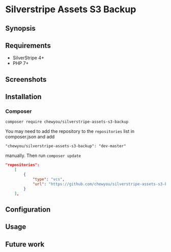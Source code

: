 # Silverstripe Assets S3 Backup

## Synopsis

## Requirements 
* SilverStripe 4+
* PHP 7+

## Screenshots

## Installation
### Composer
`composer require chewyou/silverstripe-assets-s3-backup`

You may need to add the repository to the `repositories` list in composer.json
and add 

`"chewyou/silverstripe-assets-s3-backup": "dev-master"` 

manually. Then run `composer update`

```json
"repositories": 
    [
        {
            "type": "vcs",
            "url": "https://github.com/chewyou/silverstripe-assets-s3-backup.git"
        }
    ],
```

## Configuration

## Usage

## Future work
